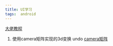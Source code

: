 ```yaml
---
title: UI学习
tags:  android 
---
```

[大佬教程](https://www.gcssloop.com/category/customview)

1. 使用camera矩阵实现的3d变换   undo
[camera矩阵](https://www.jianshu.com/p/34e0fe5f9e31)